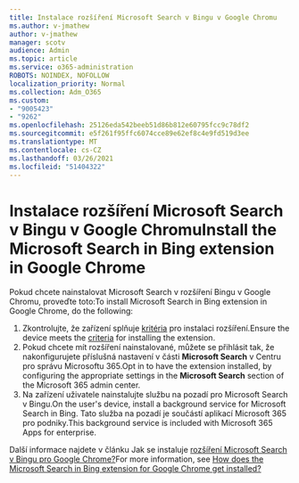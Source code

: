 ```yaml
---
title: Instalace rozšíření Microsoft Search v Bingu v Google Chromu
ms.author: v-jmathew
author: v-jmathew
manager: scotv
audience: Admin
ms.topic: article
ms.service: o365-administration
ROBOTS: NOINDEX, NOFOLLOW
localization_priority: Normal
ms.collection: Adm_O365
ms.custom:
- "9005423"
- "9262"
ms.openlocfilehash: 25126eda542beeb51d86b812e60795fcc9c78df2
ms.sourcegitcommit: e5f261f95ffc6074cce89e62ef8c4e9fd519d3ee
ms.translationtype: MT
ms.contentlocale: cs-CZ
ms.lasthandoff: 03/26/2021
ms.locfileid: "51404322"
---
```

# <a name="install-the-microsoft-search-in-bing-extension-in-google-chrome"></a><span data-ttu-id="f7cec-102">Instalace rozšíření Microsoft Search v Bingu v Google Chromu</span><span class="sxs-lookup"><span data-stu-id="f7cec-102">Install the Microsoft Search in Bing extension in Google Chrome</span></span>

<span data-ttu-id="f7cec-103">Pokud chcete nainstalovat Microsoft Search v rozšíření Bingu v Google Chromu, proveďte toto:</span><span class="sxs-lookup"><span data-stu-id="f7cec-103">To install Microsoft Search in Bing extension in Google Chrome, do the following:</span></span>

1. <span data-ttu-id="f7cec-104">Zkontrolujte, že zařízení splňuje [kritéria](https://go.microsoft.com/fwlink/?linkid=2152236) pro instalaci rozšíření.</span><span class="sxs-lookup"><span data-stu-id="f7cec-104">Ensure the device meets the [criteria](https://go.microsoft.com/fwlink/?linkid=2152236) for installing the extension.</span></span>
2. <span data-ttu-id="f7cec-105">Pokud chcete mít rozšíření nainstalované, můžete se přihlásit tak, že nakonfigurujete příslušná nastavení v části **Microsoft Search** v Centru pro správu Microsoftu 365.</span><span class="sxs-lookup"><span data-stu-id="f7cec-105">Opt in to have the extension installed, by configuring the appropriate settings in the **Microsoft Search** section of the Microsoft 365 admin center.</span></span>
3. <span data-ttu-id="f7cec-106">Na zařízení uživatele nainstalujte službu na pozadí pro Microsoft Search v Bingu.</span><span class="sxs-lookup"><span data-stu-id="f7cec-106">On the user's device, install a background service for Microsoft Search in Bing.</span></span> <span data-ttu-id="f7cec-107">Tato služba na pozadí je součástí aplikací Microsoft 365 pro podniky.</span><span class="sxs-lookup"><span data-stu-id="f7cec-107">This background service is included with Microsoft 365 Apps for enterprise.</span></span>

<span data-ttu-id="f7cec-108">Další informace najdete v článku Jak se instaluje [rozšíření Microsoft Search v Bingu pro Google Chrome?](https://go.microsoft.com/fwlink/?linkid=2150992)</span><span class="sxs-lookup"><span data-stu-id="f7cec-108">For more information, see [How does the Microsoft Search in Bing extension for Google Chrome get installed?](https://go.microsoft.com/fwlink/?linkid=2150992)</span></span>

